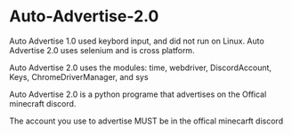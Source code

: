 # Auto-Advertise-2.0
Auto Advertise 1.0 used keybord input, and did not run on Linux. Auto Advertise 2.0 uses selenium and is cross platform.

Auto Advertise 2.0 uses the modules: time, webdriver, DiscordAccount, Keys, ChromeDriverManager, and sys

Auto Advertise 2.0 is a python programe that advertises on the Offical minecraft discord.

The account you use to advertise MUST be in the offical minecarft discord 
